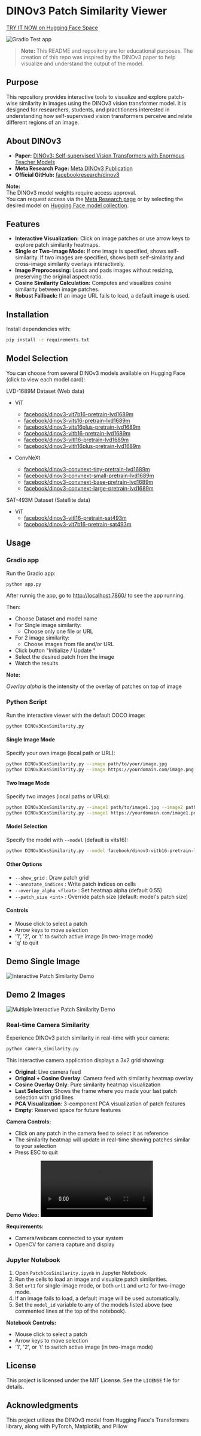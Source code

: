 # DINOv3 Patch Similarity Viewer
[TRY IT NOW on Hugging Face Space](https://huggingface.co/spaces/manu02/DINOv3-Interactive-Patch-Cosine-Similarity)

![Gradio Test app](assets/GradioAppTest.gif)

> **Note:** This README and repository are for educational purposes. The creation of this repo was inspired by the DINOv3 paper to help visualize and understand the output of the model.

## Purpose

This repository provides interactive tools to visualize and explore patch-wise similarity in images using the DINOv3 vision transformer model. It is designed for researchers, students, and practitioners interested in understanding how self-supervised vision transformers perceive and relate different regions of an image.

## About DINOv3

- **Paper:** [DINOv3: Self-supervised Vision Transformers with Enormous Teacher Models](https://arxiv.org/abs/2508.10104)
- **Meta Research Page:** [Meta DINOv3 Publication](https://ai.meta.com/dinov3/)
- **Official GitHub:** [facebookresearch/dinov3](https://github.com/facebookresearch/dinov3)

**Note:**  
The DINOv3 model weights require access approval.  
You can request access via the [Meta Research page](https://ai.meta.com/resources/models-and-libraries/dinov3-downloads/) or by selecting the desired model on [Hugging Face model collection](https://huggingface.co/collections/facebook/dinov3-68924841bd6b561778e31009).

## Features

- **Interactive Visualization:** Click on image patches or use arrow keys to explore patch similarity heatmaps.
- **Single or Two-Image Mode:** If one image is specified, shows self-similarity. If two images are specified, shows both self-similarity and cross-image similarity overlays interactively.
- **Image Preprocessing:** Loads and pads images without resizing, preserving the original aspect ratio.
- **Cosine Similarity Calculation:** Computes and visualizes cosine similarity between image patches.
- **Robust Fallback:** If an image URL fails to load, a default image is used.

## Installation

Install dependencies with:

```bash
pip install -r requirements.txt
```

## Model Selection

You can choose from several DINOv3 models available on Hugging Face (click to view each model card):

LVD-1689M Dataset (Web data)
- ViT
    - [facebook/dinov3-vit7b16-pretrain-lvd1689m](https://huggingface.co/facebook/dinov3-vit7b16-pretrain-lvd1689m)
    - [facebook/dinov3-vits16-pretrain-lvd1689m](https://huggingface.co/facebook/dinov3-vits16-pretrain-lvd1689m)
    - [facebook/dinov3-vits16plus-pretrain-lvd1689m](https://huggingface.co/facebook/dinov3-vits16plus-pretrain-lvd1689m)
    - [facebook/dinov3-vitb16-pretrain-lvd1689m](https://huggingface.co/facebook/dinov3-vitb16-pretrain-lvd1689m)
    - [facebook/dinov3-vitl16-pretrain-lvd1689m](https://huggingface.co/facebook/dinov3-vitl16-pretrain-lvd1689m)
    - [facebook/dinov3-vith16plus-pretrain-lvd1689m](https://huggingface.co/facebook/dinov3-vith16plus-pretrain-lvd1689m)

- ConvNeXt
    - [facebook/dinov3-convnext-tiny-pretrain-lvd1689m](https://huggingface.co/facebook/dinov3-convnext-tiny-pretrain-lvd1689m)
    - [facebook/dinov3-convnext-small-pretrain-lvd1689m](https://huggingface.co/facebook/dinov3-convnext-small-pretrain-lvd1689m)
    - [facebook/dinov3-convnext-base-pretrain-lvd1689m](https://huggingface.co/facebook/dinov3-convnext-base-pretrain-lvd1689m)
    - [facebook/dinov3-convnext-large-pretrain-lvd1689m](https://huggingface.co/facebook/dinov3-convnext-large-pretrain-lvd1689m)

SAT-493M Dataset (Satellite data)
- ViT
    - [facebook/dinov3-vitl16-pretrain-sat493m](https://huggingface.co/facebook/dinov3-vitl16-pretrain-sat493m)
    - [facebook/dinov3-vit7b16-pretrain-sat493m](https://huggingface.co/facebook/dinov3-vit7b16-pretrain-sat493m)

## Usage

### Gradio app

Run the Gradio app:

```bash
python app.py
```

After runnig the app, go to [http://localhost:7860/](http://localhost:7860/) to see the app running.

Then: 
- Choose Dataset and model name
- For Single image similarity:
    - Choose only one file or URL
- For 2 image similarity:
    - Choose images from file and/or URL
- Click button "Initialize / Update "
- Select the desired patch from the image
- Watch the results

**Note:** 

*Overlay alpha* is the intensity of the overlay of patches on top of image

### Python Script

Run the interactive viewer with the default COCO image:

```bash
python DINOv3CosSimilarity.py
```

#### Single Image Mode

Specify your own image (local path or URL):

```bash
python DINOv3CosSimilarity.py --image path/to/your/image.jpg
python DINOv3CosSimilarity.py --image https://yourdomain.com/image.png
```

#### Two Image Mode

Specify two images (local paths or URLs):

```bash
python DINOv3CosSimilarity.py --image1 path/to/image1.jpg --image2 path/to/image2.jpg
python DINOv3CosSimilarity.py --image1 https://yourdomain.com/image1.png --image2 https://yourdomain.com/image2.png
```

#### Model Selection

Specify the model with `--model` (default is vits16):

```bash
python DINOv3CosSimilarity.py --model facebook/dinov3-vitb16-pretrain-lvd1689m
```

#### Other Options

- `--show_grid` : Draw patch grid
- `--annotate_indices` : Write patch indices on cells
- `--overlay_alpha <float>` : Set heatmap alpha (default 0.55)
- `--patch_size <int>` : Override patch size (default: model's patch size)

#### Controls

- Mouse click to select a patch
- Arrow keys to move selection
- '1', '2', or 't' to switch active image (in two-image mode)
- 'q' to quit

## Demo Single Image

![Interactive Patch Similarity Demo](assets/Test_Interactive_video.gif)

## Demo 2 Images

![Multiple Interactive Patch Similarity Demo](assets/Multiple_Interactive_test_video.gif)

### Real-time Camera Similarity

Experience DINOv3 patch similarity in real-time with your camera:

```bash
python camera_similarity.py
```

This interactive camera application displays a 3x2 grid showing:
- **Original**: Live camera feed
- **Original + Cosine Overlay**: Camera feed with similarity heatmap overlay
- **Cosine Overlay Only**: Pure similarity heatmap visualization
- **Last Selection**: Shows the frame where you made your last patch selection with grid lines
- **PCA Visualization**: 3-component PCA visualization of patch features
- **Empty**: Reserved space for future features

**Camera Controls:**
- Click on any patch in the camera feed to select it as reference
- The similarity heatmap will update in real-time showing patches similar to your selection
- Press ESC to quit

**Demo Video:**
![Camera Similarity Demo](assets/DINOv3CameraTest.mp4)

**Requirements:**
- Camera/webcam connected to your system
- OpenCV for camera capture and display

### Jupyter Notebook

1. Open `PatchCosSimilarity.ipynb` in Jupyter Notebook.
2. Run the cells to load an image and visualize patch similarities.
3. Set `url1` for single-image mode, or both `url1` and `url2` for two-image mode.
4. If an image fails to load, a default image will be used automatically.
5. Set the `model_id` variable to any of the models listed above (see commented lines at the top of the notebook).

**Notebook Controls:**  
- Mouse click to select a patch  
- Arrow keys to move selection  
- '1', '2', or 't' to switch active image (in two-image mode)

## License

This project is licensed under the MIT License. See the `LICENSE` file for details.

## Acknowledgments

This project utilizes the DINOv3 model from Hugging Face's Transformers library, along with PyTorch, Matplotlib, and Pillow

